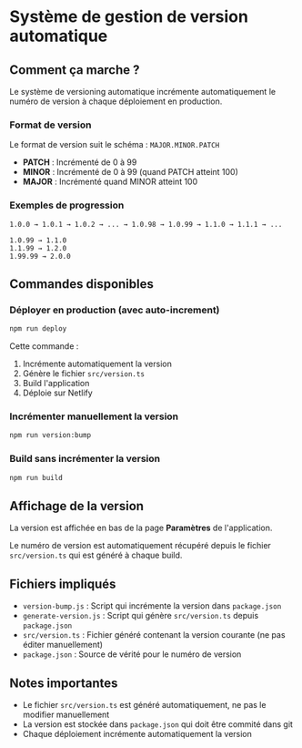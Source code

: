 # Système de gestion de version automatique

## Comment ça marche ?

Le système de versioning automatique incrémente automatiquement le numéro de version à chaque déploiement en production.

### Format de version

Le format de version suit le schéma : `MAJOR.MINOR.PATCH`

- **PATCH** : Incrémenté de 0 à 99
- **MINOR** : Incrémenté de 0 à 99 (quand PATCH atteint 100)
- **MAJOR** : Incrémenté quand MINOR atteint 100

### Exemples de progression

```
1.0.0 → 1.0.1 → 1.0.2 → ... → 1.0.98 → 1.0.99 → 1.1.0 → 1.1.1 → ...
```

```
1.0.99 → 1.1.0
1.1.99 → 1.2.0
1.99.99 → 2.0.0
```

## Commandes disponibles

### Déployer en production (avec auto-increment)
```bash
npm run deploy
```
Cette commande :
1. Incrémente automatiquement la version
2. Génère le fichier `src/version.ts`
3. Build l'application
4. Déploie sur Netlify

### Incrémenter manuellement la version
```bash
npm run version:bump
```

### Build sans incrémenter la version
```bash
npm run build
```

## Affichage de la version

La version est affichée en bas de la page **Paramètres** de l'application.

Le numéro de version est automatiquement récupéré depuis le fichier `src/version.ts` qui est généré à chaque build.

## Fichiers impliqués

- `version-bump.js` : Script qui incrémente la version dans `package.json`
- `generate-version.js` : Script qui génère `src/version.ts` depuis `package.json`
- `src/version.ts` : Fichier généré contenant la version courante (ne pas éditer manuellement)
- `package.json` : Source de vérité pour le numéro de version

## Notes importantes

- Le fichier `src/version.ts` est généré automatiquement, ne pas le modifier manuellement
- La version est stockée dans `package.json` qui doit être commité dans git
- Chaque déploiement incrémente automatiquement la version
